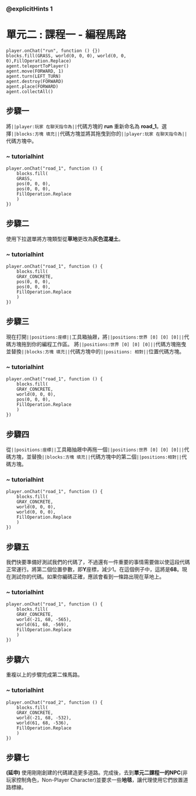 ### @explicitHints 1

# 單元二 : 課程一 - 編程馬路

```blocks
player.onChat("run", function () {})
blocks.fill(GRASS, world(0, 0, 0), world(0, 0, 0),FillOperation.Replace)
agent.teleportToPlayer()
agent.move(FORWARD, 1)
agent.turn(LEFT_TURN)
agent.destroy(FORWARD)
agent.place(FORWARD)
agent.collectAll()
```

## 步驟一
將``||player:玩家 在聊天指令為||``代碼方塊的 **run** 重新命名為 **road_1**。選擇``||blocks:方塊 填充||``代碼方塊並將其拖曳到你的``||player:玩家 在聊天指令為||``代碼方塊中。

### ~ tutorialhint
``` blocks
player.onChat("road_1", function () {
    blocks.fill(
    GRASS,
    pos(0, 0, 0),
    pos(0, 0, 0),
    FillOperation.Replace
    )
})
```

## 步驟二
使用下拉選單將方塊類型從**草地**更改為**灰色混凝土**。

### ~ tutorialhint

``` blocks
player.onChat("road_1", function () {
    blocks.fill(
    GRAY_CONCRETE,
    pos(0, 0, 0),
    pos(0, 0, 0),
    FillOperation.Replace
    )
})
```

## 步驟三
現在打開``||positions:座標||``工具箱抽屜，將``||positions:世界 [0] [0] [0]||``代碼方塊拖到你的編程工作區。
將``||positions:世界 [0] [0] [0]||``代碼方塊拖曳並替換``||blocks:方塊 填充||``代碼方塊中的``||positions: 相對||``位置代碼方塊。

### ~ tutorialhint
``` blocks
player.onChat("road_1", function () {
    blocks.fill(
    GRAY_CONCRETE,
    world(0, 0, 0),
    pos(0, 0, 0),
    FillOperation.Replace
    )
})
```

## 步驟四
從``||positions:座標||``工具箱抽屜中再拖一個``||positions:世界 [0] [0] [0]||``代碼方塊，並替換``||blocks:方塊 填充||``代碼方塊中的第二個``||positions:相對||``代碼方塊。

### ~ tutorialhint
``` blocks
player.onChat("road_1", function () {
    blocks.fill(
    GRAY_CONCRETE,
    world(0, 0, 0),
    world(0, 0, 0),
    FillOperation.Replace
    )
})
```

## 步驟五
我們快要準備好測試我們的代碼了，不過還有一件重要的事情需要做以使這段代碼正常運行。將第二個位置參數，即**Y**座標，減少1。在這個例子中，這將是**68**。現在測試你的代碼。如果你編碼正確，應該會看到一條路出現在草地上。

### ~ tutorialhint
``` blocks
player.onChat("road_1", function () {
    blocks.fill(
    GRAY_CONCRETE,
    world(-21, 68, -565),
    world(61, 68, -569),
    FillOperation.Replace
    )
})

```

## 步驟六
重複以上的步驟完成第二條馬路。

### ~ tutorialhint
``` blocks
player.onChat("road_2", function () {
    blocks.fill(
    GRAY_CONCRETE,
    world(-21, 68, -532),
    world(61, 68, -536),
    FillOperation.Replace
    )
})
```

## 步驟七
**(延申)** 使用剛剛創建的代碼建造更多道路。完成後，去到**單元二課程一的NPC**(非玩家控制角色，Non-Player Character)並要求一些**地毯**，讓代理使用它們放置道路標線。
